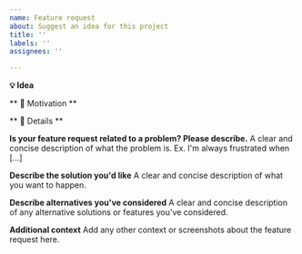 ```yaml
---
name: Feature request
about: Suggest an idea for this project
title: ''
labels: ''
assignees: ''

---
```


**💡 Idea**
<!-- Describe your idea in a few words -->

** 🤔 Motivation **
<!-- Please tell us what's the motivation to implement your idea -->

** 📝 Details **
<!-- Provide detailed description of your feature request -->

**Is your feature request related to a problem? Please describe.**
A clear and concise description of what the problem is. Ex. I'm always frustrated when [...]

**Describe the solution you'd like**
A clear and concise description of what you want to happen.

**Describe alternatives you've considered**
A clear and concise description of any alternative solutions or features you've considered.

**Additional context**
Add any other context or screenshots about the feature request here.
